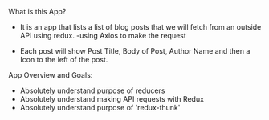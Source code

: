 What is this App?

- It is an app that lists a list of blog posts that we will fetch
  from an outside API using redux.
  -using Axios to make the request

- Each post will show Post Title, Body of Post, Author Name and then
  a Icon to the left of the post.

App Overview and Goals:

- Absolutely understand purpose of reducers
- Absolutely understand making API requests with Redux
- Absolutely understand purpose of 'redux-thunk'
